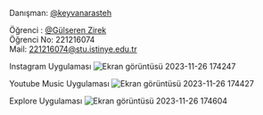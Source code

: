 Danışman: [@keyvanarasteh](https://github.com/keyvanarasteh)  
  
Öğrenci : [@Gülseren Zirek](https://github.com/gulserenzirek)  
Öğrenci No: 221216074  
Mail: [221216074@stu.istinye.edu.tr](mailto:221216074@stu.istinye.edu.tr)

Instagram Uygulaması
![Ekran görüntüsü 2023-11-26 174247](https://github.com/gulserenzirek/mobil_odev/assets/127668608/545caefe-f0a6-447c-b779-d3a66176cda1)

Youtube Music Uygulaması
![Ekran görüntüsü 2023-11-26 174427](https://github.com/gulserenzirek/mobil_odev/assets/127668608/684db42e-b0ee-44c5-b14d-99e0e5f023e2)

Explore Uygulaması
![Ekran görüntüsü 2023-11-26 174604](https://github.com/gulserenzirek/mobil_odev/assets/127668608/d93cfa0e-ec15-4417-a7ad-ac66f0a9ccf5)
